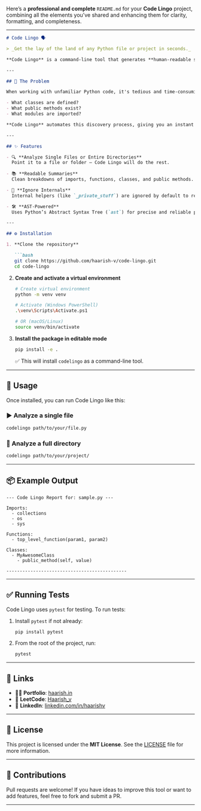 Here’s a **professional and complete** `README.md` for your **Code Lingo** project, combining all the elements you've shared and enhancing them for clarity, formatting, and completeness.

---

````markdown
# Code Lingo 🗣️

> _Get the lay of the land of any Python file or project in seconds._

**Code Lingo** is a command-line tool that generates **human-readable summaries** of Python code. Whether you’re onboarding to a new codebase or revisiting old projects, Code Lingo helps you quickly understand the structure — so you can focus on what really matters: the logic.

---

## 🧠 The Problem

When working with unfamiliar Python code, it's tedious and time-consuming to manually open files just to see:

- What classes are defined?
- What public methods exist?
- What modules are imported?

**Code Lingo** automates this discovery process, giving you an instant summary of code structure using Python's `ast` module.

---

## ✨ Features

- 🔍 **Analyze Single Files or Entire Directories**  
  Point it to a file or folder — Code Lingo will do the rest.
  
- 📚 **Readable Summaries**  
  Clean breakdowns of imports, functions, classes, and public methods.

- 🚫 **Ignore Internals**  
  Internal helpers (like `_private_stuff`) are ignored by default to reduce noise.

- 🛠️ **AST-Powered**  
  Uses Python’s Abstract Syntax Tree (`ast`) for precise and reliable parsing.

---

## ⚙️ Installation

1. **Clone the repository**

   ```bash
   git clone https://github.com/haarish-v/code-lingo.git
   cd code-lingo
````

2. **Create and activate a virtual environment**

   ```bash
   # Create virtual environment
   python -m venv venv

   # Activate (Windows PowerShell)
   .\venv\Scripts\Activate.ps1

   # OR (macOS/Linux)
   source venv/bin/activate
   ```

3. **Install the package in editable mode**

   ```bash
   pip install -e .
   ```

   ✅ This will install `codelingo` as a command-line tool.

---

## 🚀 Usage

Once installed, you can run Code Lingo like this:

### ▶️ Analyze a single file

```bash
codelingo path/to/your/file.py
```

### 📂 Analyze a full directory

```bash
codelingo path/to/your/project/
```

---

## 📦 Example Output

```text
--- Code Lingo Report for: sample.py ---

Imports:
  - collections
  - os
  - sys

Functions:
  - top_level_function(param1, param2)

Classes:
  - MyAwesomeClass
    - public_method(self, value)

---------------------------------------------
```

---

## ✅ Running Tests

Code Lingo uses `pytest` for testing. To run tests:

1. Install `pytest` if not already:

   ```bash
   pip install pytest
   ```

2. From the root of the project, run:

   ```bash
   pytest
   ```

---

## 🔗 Links

* 👨‍💻 **Portfolio**: [haarish.in](https://haarish.in)
* 🧠 **LeetCode**: [Haarish\_v](https://leetcode.com/u/Haarish_v/)
* 💼 **LinkedIn**: [linkedin.com/in/haarishv](https://www.linkedin.com/in/haarishv/)

---

## 📄 License

This project is licensed under the **MIT License**.
See the [LICENSE](./LICENSE) file for more information.

---

## 🙌 Contributions

Pull requests are welcome! If you have ideas to improve this tool or want to add features, feel free to fork and submit a PR.

---

```
